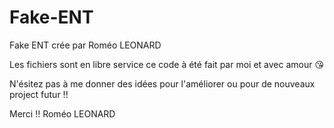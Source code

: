 # Fake-ENT
Fake ENT crée par Roméo LEONARD

Les fichiers sont en libre service ce code à été fait par moi et avec amour 😘

N'ésitez pas à me donner des idées pour l'améliorer ou pour de nouveaux project futur !!

Merci !!
Roméo LEONARD
